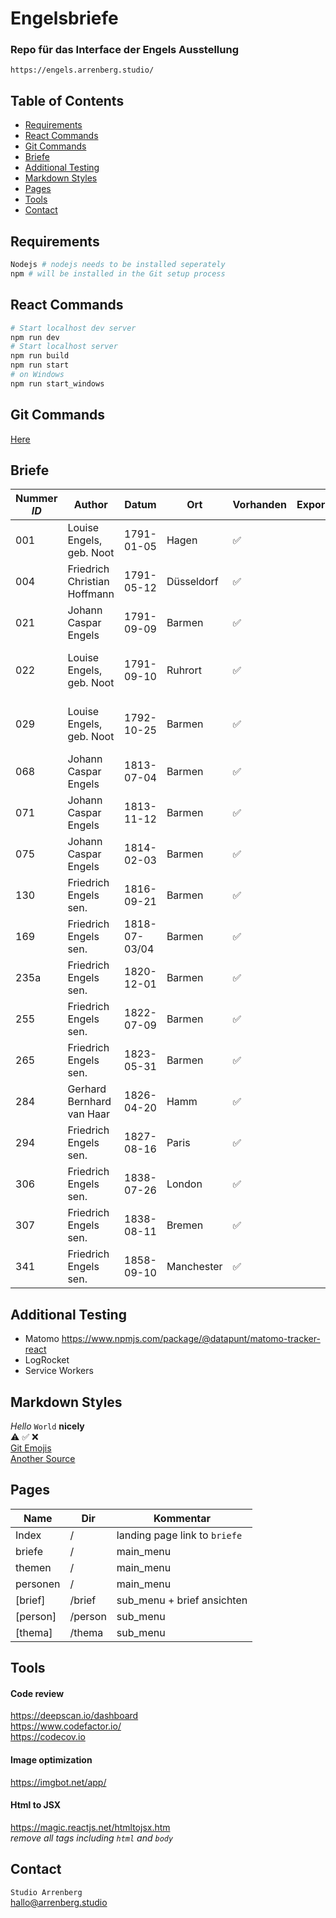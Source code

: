 # Engelsbriefe

### Repo für das Interface der Engels Ausstellung
`https://engels.arrenberg.studio/`


## Table of Contents
* [Requirements](#requirements)
* [React Commands](#react-commands)
* [Git Commands](#git-commands) 
* [Briefe](#briefe)
* [Additional Testing](#additional-testing)
* [Markdown Styles](#markdown-styles)
* [Pages](#pages)
* [Tools](#tools)
* [Contact](#contact)

## Requirements
```bash
Nodejs # nodejs needs to be installed seperately 
npm # will be installed in the Git setup process
```

## React Commands
```bash
# Start localhost dev server
npm run dev
# Start localhost server
npm run build
npm run start
# on Windows
npm run start_windows
```

## Git Commands

[Here](https://github.com/j0hannr/engels-briefe/blob/master/Git-Commands.md)


## Briefe

Nummer *ID* | Author | Datum | Ort | Vorhanden | Exportiert | Fertig | Audio | Kommentar 
--- | --- | --- | --- | --- | --- | --- | --- | --- 
001 | Louise Engels, geb. Noot | 1791-01-05 | Hagen | :white_check_mark: | | | :x: | falsche audio datei | Weibliche Einlesung, Audio wird nachgeliefert
004 | Friedrich Christian Hoffmann | 1791-05-12 | Düsseldorf | :white_check_mark: | | | :white_check_mark: |
021 | Johann Caspar Engels | 1791-09-09| Barmen | :white_check_mark: | | | :white_check_mark: |
022 | Louise Engels, geb. Noot | 1791-09-10 | Ruhrort | :white_check_mark: | | | :x: | Weibliche Einlesung, Audio wird nachgeliefert
029 | Louise Engels, geb. Noot | 1792-10-25 | Barmen | :white_check_mark:| | | :x: | Weibliche Einlesung, Audio wird nachgeliefert
068 | Johann Caspar Engels | 1813-07-04 | Barmen | :white_check_mark:| | | :white_check_mark: |
071 | Johann Caspar Engels | 1813-11-12 | Barmen | :white_check_mark: | | | :white_check_mark: |
075 | Johann Caspar Engels | 1814-02-03 | Barmen | :white_check_mark: | | | :white_check_mark: |
130 | Friedrich Engels sen. | 1816-09-21 | Barmen | :white_check_mark: | | | :white_check_mark: |
169 | Friedrich Engels sen. | 1818-07-03/04 | Barmen | :white_check_mark: | | | :white_check_mark: |
235a | Friedrich Engels sen. | 1820-12-01 | Barmen | :white_check_mark: | | | :white_check_mark: | Schlechte Scan Qualität!
255 | Friedrich Engels sen. | 1822-07-09 | Barmen | :white_check_mark: | | | :white_check_mark: |
265 | Friedrich Engels sen. | 1823-05-31 | Barmen | :white_check_mark: | | | :white_check_mark: |
284 | Gerhard Bernhard van Haar | 1826-04-20 | Hamm | :white_check_mark: | | | :white_check_mark: |
294 | Friedrich Engels sen. | 1827-08-16 | Paris | :white_check_mark: | | | :white_check_mark: |
306 | Friedrich Engels sen. | 1838-07-26 | London | :white_check_mark: | | | :white_check_mark: |
307 | Friedrich Engels sen. | 1838-08-11 | Bremen | :white_check_mark: | | | :white_check_mark: | Fehlerhafte Benennung?
341 | Friedrich Engels sen. | 1858-09-10 | Manchester | :white_check_mark: | | | :white_check_mark: | Schlechte Scan Qualität!

## Additional Testing

* Matomo https://www.npmjs.com/package/@datapunt/matomo-tracker-react
* LogRocket
* Service Workers

## Markdown Styles

*Hello* `World` **nicely** <br>
:warning:   :white_check_mark:  :x: <br>
[Git Emojis](https://gist.github.com/parmentf/035de27d6ed1dce0b36a) <br>
[Another Source](https://gitmoji.carloscuesta.me)

## Pages

Name | Dir | Kommentar 
--- | --- | --- 
Index | / | landing page link to `briefe`
briefe | / | main_menu
themen | / | main_menu
personen | / | main_menu
[brief] | /brief | sub_menu + brief ansichten
[person] | /person | sub_menu
[thema] | /thema | sub_menu

## Tools

#### Code review
https://deepscan.io/dashboard <br>
https://www.codefactor.io/ <br>
https://codecov.io
#### Image optimization 
https://imgbot.net/app/
#### Html to JSX
https://magic.reactjs.net/htmltojsx.htm <br>
*remove all tags including `html` and `body`*


## Contact

`Studio Arrenberg` <br>
hallo@arrenberg.studio
